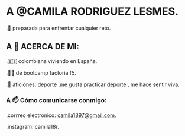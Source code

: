 # A @CAMILA RODRIGUEZ LESMES.


.🧠 preparada para enfrentar cualquier reto.

## A 🚀 ACERCA DE MI:

.🇪🇸 colombiana viviendo en España.


.👩‍🎓 de bootcamp factoria f5. 

.💞 aficiones: deporte ,me gusta practicar deporte , me hace sentir viva.

### A 📫 Cómo comunicarse conmigo:

.corrreo electronico: camila1897@gmail.com.

.instagram: camila18r.
